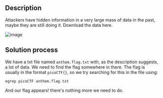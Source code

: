 ## Description
Attackers have hidden information in a very large mass of data in the past, maybe they are still doing it.
Download the data here.

![image](https://github.com/neonwuchang/don-t_set_up_flags/assets/103783716/0711abde-1f01-464d-a526-b60601811ddd)

## Solution process
We have a txt file named `anthem.flag.txt` with, as the description suggests, a lot of data. We need to find the flag
somewhere in there. The flag is usually in the format `picoCTF{}`, so we try searching for this in the file using:

`egrep picoCTF anthem.flag.txt`

And our flag appears! there's nothing more we need to do.

